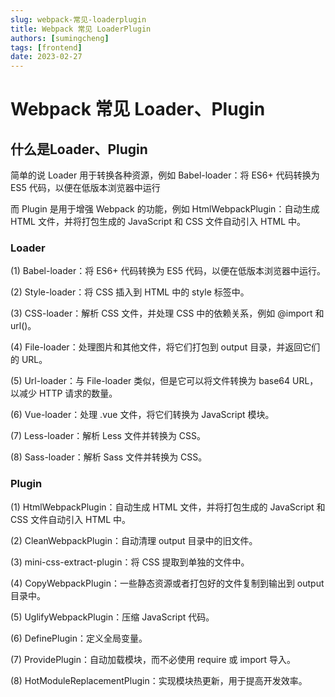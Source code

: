```yaml
---
slug: webpack-常见-loaderplugin
title: Webpack 常见 LoaderPlugin
authors: [sumingcheng]
tags: [frontend]
date: 2023-02-27
---
```


# Webpack 常见 Loader、Plugin



 

## 什么是Loader、Plugin  

简单的说 Loader 用于转换各种资源，例如 Babel-loader：将 ES6+ 代码转换为 ES5 代码，以便在低版本浏览器中运行

而 Plugin 是用于增强 Webpack 的功能，例如 HtmlWebpackPlugin：自动生成 HTML 文件，并将打包生成的 JavaScript 和 CSS 文件自动引入 HTML 中。

### Loader  

(1) Babel-loader：将 ES6+ 代码转换为 ES5 代码，以便在低版本浏览器中运行。

(2) Style-loader：将 CSS 插入到 HTML 中的 style 标签中。

(3) CSS-loader：解析 CSS 文件，并处理 CSS 中的依赖关系，例如 @import 和 url()。

(4) File-loader：处理图片和其他文件，将它们打包到 output 目录，并返回它们的 URL。

(5) Url-loader：与 File-loader 类似，但是它可以将文件转换为 base64 URL，以减少 HTTP 请求的数量。

(6) Vue-loader：处理 .vue 文件，将它们转换为 JavaScript 模块。

(7) Less-loader：解析 Less 文件并转换为 CSS。

(8) Sass-loader：解析 Sass 文件并转换为 CSS。

### Plugin  

(1) HtmlWebpackPlugin：自动生成 HTML 文件，并将打包生成的 JavaScript 和 CSS 文件自动引入 HTML 中。

(2) CleanWebpackPlugin：自动清理 output 目录中的旧文件。

(3) mini-css-extract-plugin：将 CSS 提取到单独的文件中。

(4) CopyWebpackPlugin：一些静态资源或者打包好的文件复制到输出到 output 目录中。

(5) UglifyWebpackPlugin：压缩 JavaScript 代码。

(6) DefinePlugin：定义全局变量。

(7) ProvidePlugin：自动加载模块，而不必使用 require 或 import 导入。

(8) HotModuleReplacementPlugin：实现模块热更新，用于提高开发效率。